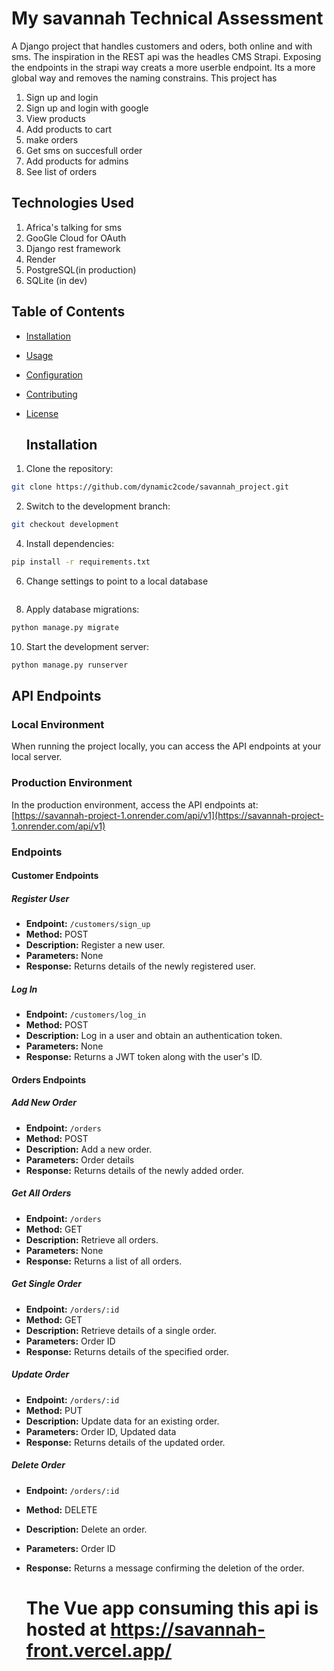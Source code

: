 # My savannah Technical Assessment 

A Django project that handles customers and oders, both online and with sms.
The inspiration in the REST api was the headles CMS Strapi. Exposing the endpoints in the strapi way creats a more userble endpoint. Its a more global way and removes the naming constrains.
This project has
1. Sign up and login
2. Sign up and login with google
3. View products
4. Add products to cart
5. make orders
6. Get sms on succesfull order 
7. Add products for admins
8. See list of orders

## Technologies Used
1. Africa's talking for sms
2. GooGle Cloud for OAuth
3. Django rest framework 
4. Render
5. PostgreSQL(in production)
6. SQLite (in dev)
   


## Table of Contents
- [Installation](#installation)
- [Usage](#usage)
- [Configuration](#configuration)
- [Contributing](#contributing)
- [License](#license)

  ## Installation
1. Clone the repository:
```bash
git clone https://github.com/dynamic2code/savannah_project.git
```
2. Switch to the development branch:
```bash
git checkout development
```
4. Install dependencies:
```bash
pip install -r requirements.txt
```
6. Change settings to point to a local database
```bash
```
8. Apply database migrations:
```bash
python manage.py migrate
```
10. Start the development server:
```bash
python manage.py runserver
```

## API Endpoints

### Local Environment

When running the project locally, you can access the API endpoints at your local server.

### Production Environment

In the production environment, access the API endpoints at: [https://savannah-project-1.onrender.com/api/v1](https://savannah-project-1.onrender.com/api/v1)

### Endpoints

#### Customer Endpoints

##### Register User

- **Endpoint:** `/customers/sign_up`
- **Method:** POST
- **Description:** Register a new user.
- **Parameters:** None
- **Response:** Returns details of the newly registered user.

##### Log In

- **Endpoint:** `/customers/log_in`
- **Method:** POST
- **Description:** Log in a user and obtain an authentication token.
- **Parameters:** None
- **Response:** Returns a JWT token along with the user's ID.

#### Orders Endpoints

##### Add New Order

- **Endpoint:** `/orders`
- **Method:** POST
- **Description:** Add a new order.
- **Parameters:** Order details
- **Response:** Returns details of the newly added order.

##### Get All Orders

- **Endpoint:** `/orders`
- **Method:** GET
- **Description:** Retrieve all orders.
- **Parameters:** None
- **Response:** Returns a list of all orders.

##### Get Single Order

- **Endpoint:** `/orders/:id`
- **Method:** GET
- **Description:** Retrieve details of a single order.
- **Parameters:** Order ID
- **Response:** Returns details of the specified order.

##### Update Order

- **Endpoint:** `/orders/:id`
- **Method:** PUT
- **Description:** Update data for an existing order.
- **Parameters:** Order ID, Updated data
- **Response:** Returns details of the updated order.

##### Delete Order
- **Endpoint:** `/orders/:id`
- **Method:** DELETE
- **Description:** Delete an order.
- **Parameters:** Order ID
- **Response:** Returns a message confirming the deletion of the order.

  # The Vue app consuming this api is hosted at https://savannah-front.vercel.app/
